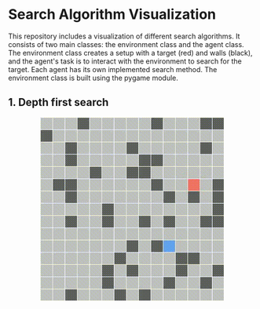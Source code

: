 # Search Algorithm Visualization

This repository includes a visualization of different search algorithms. It consists of two main classes: the environment class and the agent class. The environment class creates a setup with a target (red) and walls (black), and the agent's task is to interact with the environment to search for the target. Each agent has its own implemented search method. The environment class is built using the pygame module.

## 1. Depth first search

<p align="center">
  <img src="Graphics/DFS.gif" alt="Your GIF Description">
</p>

